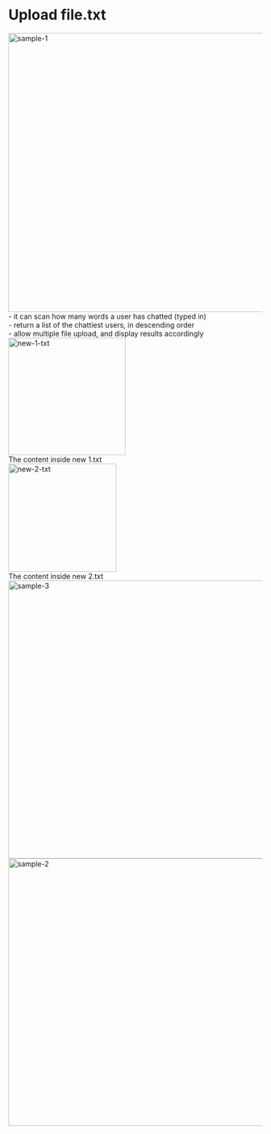 # Upload file.txt

<img width="552" alt="sample-1" src="https://github.com/ENG0925/Technical-test/assets/134822937/de84a682-0fae-47ac-bc62-ca83e3e288f9">
<br>
 - it can scan how many words a user has chatted (typed in) <br>
 - return a list of the chattiest users, in descending order<br>
 -  allow multiple file upload, and display results accordingly<br>


<img width="232" alt="new-1-txt" src="https://github.com/ENG0925/Technical-test/assets/134822937/4d650bef-d918-4f1f-af42-f66700d66058">
<br>
The content inside new 1.txt

<br>
<img width="214" alt="new-2-txt" src="https://github.com/ENG0925/Technical-test/assets/134822937/cf909324-8541-4551-a862-4d156b6f0065">
<br>
The content inside new 2.txt
<br>
<img width="550" alt="sample-3" src="https://github.com/ENG0925/Technical-test/assets/134822937/19034fd6-14a2-4027-9d89-47ca7f1154bf">



<img width="529" alt="sample-2" src="https://github.com/ENG0925/Technical-test/assets/134822937/f9310393-eaf7-4735-a139-20da5647b936">
